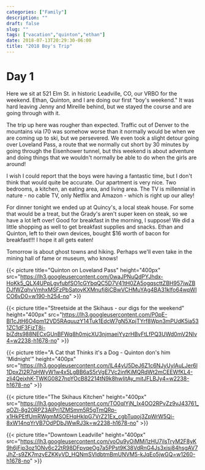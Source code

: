 ```yaml
---
categories: ["Family"]
description: ""
draft: false
slug: ""
tags: ["vacation","quinton","ethan"]
date: 2018-07-13T20:29:30-06:00
title: "2018 Boy's Trip"
---
```


# Day 1

Here we sit at 521 Elm St. in historic Leadville, CO, our VRBO for the weekend. Ethan, Quinton, and I are doing our first "boy's weekend." It was hard leaving Jenny and Mireille behind, but we stayed the course and are going through with it.

The trip up here was rougher than expected. Traffic out of Denver to the mountains via I70 was somehow worse than it normally would be when we are coming up to ski, but we persevered. We even took a slight detour going over Loveland Pass, a route that we normally cut short by 30 minutes by going through the Eisenhower tunnel, but this weekend is about adventure and doing things that we wouldn't normally be able to do when the girls are around!

I wish I could report that the boys were having a fantastic time, but I don't think that would quite be accurate. Our apartment is very nice. Two bedrooms, a kitchen, an eating area, and living area. The TV is millennial in nature - no cable TV, only Netflix and Amazon - which is right up our alley!

For dinner tonight we ended up at Quincy's, a local steak house. For some that would be a treat, but the Grady's aren't super keen on steak, so we have a lot left over! Good for breakfast in the morning, I suppose! We did a little shopping as well to get breakfast supplies and snacks. Ethan and Quinton, left to their own devices, bought $16 worth of bacon for breakfast!!! I hope it all gets eaten!

Tomorrow is about ghost towns and hiking. Perhaps we'll even take in the mining hall of fame or museum, who knows!

{{< picture title="Quinton on Loveland Pass" height="400px" src="https://lh3.googleusercontent.com/0waJPNuQdPYJhdx-HoKk5_QLX4UPpLgvfubfSO1cGYbqQC5D7V41tH0ZA5ogqscttZBH957iwZBDJfWZqhvVmhxMSFzPbSatoyKXMnufj8iCBwVCHMuYAg4BA31klfo64wpWICO6vD0=w190-h254-no" >}}

{{< picture title="Streetside at the Skihaus - our digs for the weekend" height="400px" src="https://lh3.googleusercontent.com/P0pE-Bl1cJtH6O4pm12VD5RAquuzY14Tuk1EdcW7gN5XpjTYrf8Wpn3mPUdK5ia531ZC1dF3FizT8i-biZdts988NECxGUnBFWq8h0mjcXU3njmaeiYyzrHBvFtLfPQ3UWd0mV2Nlv4=w2238-h1678-no" >}}

{{< picture title="A Cat that Thinks it's a Dog - Quinton don's him 'Midnight'" height="400px" src="https://lh3.googleusercontent.com/lL44yU5DeJ6Z1c6NJyUylAuLJer6l1DpxZl2R7qHWyW1w4x5LgBB6aS5rVgE7Vc2infKiMQRdWt2mCEEWfKL4-zIi4QejxhK-TWKG0827npYOcB82214tN9k8hwIitAy_mitJFLBJy4=w2238-h1678-no" >}}

{{< picture title="The Skihaus Kitchen" height="400px" src="https://lh3.googleusercontent.com/TO0qlYjN_Ix4OO2RPvZz9vJ43761_qOZl-8g20RPZ3AIPrj1ZMSmm5R5gTmQRp-x1HkPEtfUmRWgmMSOEHqHklpG7VrZ21Ex_cgbTuqoj3ZpWrW5Qi-8xW14nqYrVB7OdPDbJWwRJ3k=w2238-h1678-no" >}}

{{< picture title="Downtown Leadville" height="400px" src="https://lh3.googleusercontent.com/voOu9yOiMMi1zHU7ilsTryM2F8yK9h6jFip3oz1ONv6c22tR98DFpvqeOg7a5PPst9K38VdRnG4Js3xisj84hsgAV7JhZ-s9ZK7mzyEZKKyVD_HQNmSVIdbtmBmUNVM5-kJqEo5jwGQ=w1260-h1678-no" >}}
